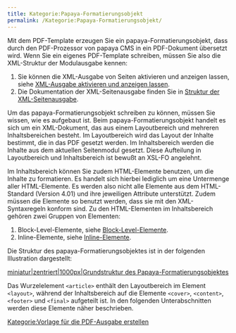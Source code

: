 ```yaml
---
title: Kategorie:Papaya-Formatierungsobjekt
permalink: /Kategorie:Papaya-Formatierungsobjekt/
---
```


Mit dem PDF-Template erzeugen Sie ein papaya-Formatierungsobjekt, dass durch den PDF-Prozessor von papaya CMS in ein PDF-Dokument übersetzt wird. Wenn Sie ein eigenes PDF-Template schreiben, müssen Sie also die XML-Struktur der Modulausgabe kennen:

1.  Sie können die XML-Ausgabe von Seiten aktivieren und anzeigen lassen, siehe [XML-Ausgabe aktivieren und anzeigen lassen](/XML-Ausgabe_aktivieren_und_anzeigen_lassen "wikilink").
2.  Die Dokumentation der XML-Seitenausgabe finden Sie in [Struktur der XML-Seitenausgabe](/Struktur_der_XML-Seitenausgabe "wikilink").

Um das papaya-Formatierungsobjekt schreiben zu können, müssen Sie wissen, wie es aufgebaut ist. Beim papaya-Formatierungsobjekt handelt es sich um ein XML-Dokument, das aus einem Layoutbereich und mehreren Inhaltsbereichen besteht. Im Layoutbereich wird das Layout der Inhalte bestimmt, die in das PDF gesetzt werden. Im Inhaltsbereich werden die Inhalte aus dem aktuellen Seitenmodul gesetzt. Diese Aufteilung in Layoutbereich und Inhaltsbereich ist bewußt an XSL-FO angelehnt.

Im Inhaltsbereich können Sie zudem HTML-Elemente benutzen, um die Inhalte zu formatieren. Es handelt sich hierbei lediglich um eine Untermenge aller HTML-Elemente. Es werden also nicht alle Elemente aus dem HTML-Standard (Version 4.01) und ihre jeweiligen Attribute unterstützt. Zudem müssen die Elemente so benutzt werden, dass sie mit den XML-Syntaxregeln konform sind. Zu den HTML-Elementen im Inhaltsbereich gehören zwei Gruppen von Elementen:

1.  Block-Level-Elemente, siehe [Block-Level-Elemente](/Block-Level-Elemente "wikilink").
2.  Inline-Elemente, siehe [Inline-Elemente](/Inline-Elemente "wikilink").

Die Struktur des papaya-Formatierungsobjektes ist in der folgenden Illustration dargestellt:

[miniatur|zentriert|1000px|Grundstruktur des Papaya-Formatierungsobjektes](/images/File:papaya-fo-schema.png "wikilink")

Das Wurzelelement `<article>` enthält den Layoutbereich im Element `<layout>`, während der Inhaltsbereich auf die Elemente `<cover>`, `<content>`, `<footer>` und `<final>` aufgeteilt ist. In den folgenden Unterabschnitten werden diese Elemente näher beschrieben.

[Kategorie:Vorlage für die PDF-Ausgabe erstellen](/Kategorie:Vorlage_für_die_PDF-Ausgabe_erstellen "wikilink")
